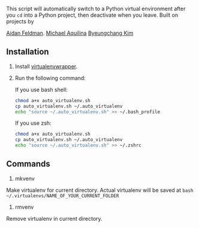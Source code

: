 This script will automatically switch to a Python virtual environment after you `cd` into a Python project, then deactivate when you leave.
Built on projects by

[Aidan Feldman](https://github.com/MichaelAquilina/zsh-autoswitch-virtualenv).
[Michael Aquilina](https://gist.github.com/afeld/4aefc7c9493f1519e141f52b40dc6479)
[Byeungchang Kim](https://github.com/bckim92/zsh-autoswitch-conda)

## Installation

1. Install [virtualenvwrapper](https://virtualenvwrapper.readthedocs.io).
1. Run the following command:

    If you use bash shell:

    ```bash
    chmod a+x auto_virtualenv.sh
    cp auto_virtualenv.sh ~/.auto_virtualenv
    echo "source ~/.auto_virtualenv.sh" >> ~/.bash_profile
    ```

    If you use zsh:

    ```bash
    chmod a+x auto_virtualenv.sh
    cp auto_virtualenv.sh ~/.auto_virtualenv
    echo "source ~/.auto_virtualenv.sh" >> ~/.zshrc
    ```

## Commands

1. mkvenv

Make virtualenv for current directory.
Actual virtualenv will be saved at
    ```bash
    ~/.virtualenvs/NAME_OF_YOUR_CURRENT_FOLDER
    ```

1. rmvenv

Remove virtualenv in current directory.

